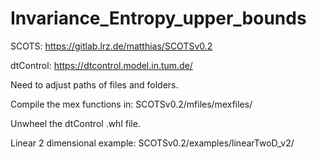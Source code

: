# Invariance_Entropy_upper_bounds
SCOTS: https://gitlab.lrz.de/matthias/SCOTSv0.2 

dtControl: https://dtcontrol.model.in.tum.de/

Need to adjust paths of files and folders.

Compile the mex functions in: SCOTSv0.2/mfiles/mexfiles/

Unwheel the dtControl .whl file.

Linear 2 dimensional example: SCOTSv0.2/examples/linearTwoD_v2/
